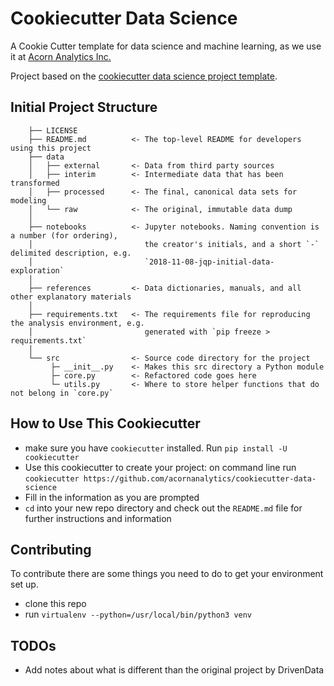 # Cookiecutter Data Science

A Cookie Cutter template for data science and machine learning, as we use it at <a href="https://acornanalytics.com">Acorn Analytics Inc.</a>

Project based on the <a href="https://drivendata.github.io/cookiecutter-data-science/">cookiecutter data science project template</a>.

## Initial Project Structure


```
    ├── LICENSE
    ├── README.md          <- The top-level README for developers using this project
    ├── data
    │   ├── external       <- Data from third party sources
    │   ├── interim        <- Intermediate data that has been transformed
    │   ├── processed      <- The final, canonical data sets for modeling
    │   └── raw            <- The original, immutable data dump
    │
    ├── notebooks          <- Jupyter notebooks. Naming convention is a number (for ordering),
    │                         the creator's initials, and a short `-` delimited description, e.g.
    │                         `2018-11-08-jqp-initial-data-exploration`
    │
    ├── references         <- Data dictionaries, manuals, and all other explanatory materials
    │
    ├── requirements.txt   <- The requirements file for reproducing the analysis environment, e.g.
    │                         generated with `pip freeze > requirements.txt`
    │
    └── src                <- Source code directory for the project
         ├─ __init__.py    <- Makes this src directory a Python module
         ├─ core.py        <- Refactored code goes here
         └─ utils.py       <- Where to store helper functions that do not belong in `core.py`
```

## How to Use This Cookiecutter

- make sure you have `cookiecutter` installed. Run `pip install -U cookiecutter`
- Use this cookiecutter to create your project: on command line run `cookiecutter https://github.com/acornanalytics/cookiecutter-data-science`
- Fill in the information as you are prompted
- `cd` into your new repo directory and check out the `README.md` file for further instructions and information


## Contributing

To contribute there are some things you need to do to get your environment set up.

- clone this repo
- run `virtualenv --python=/usr/local/bin/python3 venv`


## TODOs

- Add notes about what is different than the original project by DrivenData
